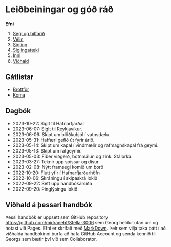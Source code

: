 # Leiðbeiningar og góð ráð

**Efni**

1. [Segl og þilfarið](segl-og-dekk.md)
2. [Vélin](velin.md)
3. [Sigling](sigling.md)
4. [Siglingatæki](siglingataeki.md)
5. [Inni](inni.md)
6. [Viðhald](vidhald.md)

## Gátlistar
- [Brottför](gatlisti-ut.md)
- [Koma](gatlisti-inn.md)

## Dagbók
- 2023-10-22: Siglt til Hafnarfjarðar
- 2023-06-07: Siglt til Reykjavíkur.
- 2023-06-06: Skipt um blöðkuhjól í vatnsdælu.
- 2023-05-31: Haffæri gefið út fyrir árið.
- 2023-05-14: Skipt um kapal í vindmælir og rafmagnskapal frá geymi.
- 2023-05-13: Skipt um rafgeymir.
- 2023-05-03: Fíber viðgerð, botnmálun og zink. Stálorka.
- 2023-03-27: Teknir upp spíssar og dísur
- 2023-02-08: Nýtt framsegl komið um borð
- 2022-10-20: Flutt yfir í Hafnarfjarðarhöfn
- 2022-10-06: Skráningu í skipaskrá lokið
- 2022-09-22: Sett upp handbókarsíða
- 2022-09-20: Þinglýsingu lokið

## Viðhald á þessari handbók
Þessi handbók er uppsett sem GitHub repository https://github.com/midranehf/Stella-3006 sem Georg heldur utan um og notast við Pages. Efni er skrifað með [MarkDown](https://docs.github.com/en/get-started/writing-on-github/getting-started-with-writing-and-formatting-on-github/basic-writing-and-formatting-syntax). Þeir sem vilja taka þátt í að viðhalda handbókinni þurfa að hafa GitHub Account og senda kennið til Georgs sem bætir því við sem Collaborator.
